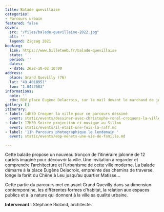 ```yaml
---
title: Balade quevillaise
categories:
- Parcours urbain
featured: false
cover:
  src: "/files/balade-quevillaise-2022.jpg"
  alt: ''
  legend: Zigzag 2021
booking:
  link: https://www.billetweb.fr/balade-quevillaise
  state: ''
  period: ''
  dates:
  - date: 2022-10-02 10:00
address:
  place: Grand Quevilly (76)
  lat: "49.4018951"
  lon: "1.0437583"
informations:
  note: ''
  rdv: RDV place Eugène Delacroix, sur le mail devant le marchand de journaux
gallery: []
itinerary:
- label: 14h30 Croquer la ville pour ce parcours dessiné
  event: static/events/dessiner-avec-christophe-ronel-croquons-la-ville.md
- label: 17h30 Soirée projection et musique au Sillon
  event: static/events/il-etait-une-fois-la-raff.md
- label: '11h Parcours photographique le lendemain '
  event: static/events/eop-nenets-une-vie-de-famille.md

---
```

Cette balade propose un nouveau tronçon de l’itinéraire jalonné de 12 cartels imaginé pour découvrir la ville. Une invitation à regarder et comprendre l’architecture et l’urbanisme de cette ville moderne. La balade démarre à la place Eugène Delacroix, empreinte des chemins de traverse, longe la forêt du Chêne à Leu jusqu’au quartier Matisse…

Cette partie du parcours met en avant Grand Quevilly dans sa dimension contemporaine, les différentes formes d’habitat, la relation aux espaces publics et à la nature qui donnent à la ville sa qualité urbaine.

**Intervenant :** Stéphane Rioland, architecte.